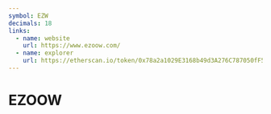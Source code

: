 ```yaml
---
symbol: EZW
decimals: 18
links:
  - name: website
    url: https://www.ezoow.com/
  - name: explorer
    url: https://etherscan.io/token/0x78a2a1029E3168b49d3A276C787050fF5106dCF2
---
```


# EZOOW
